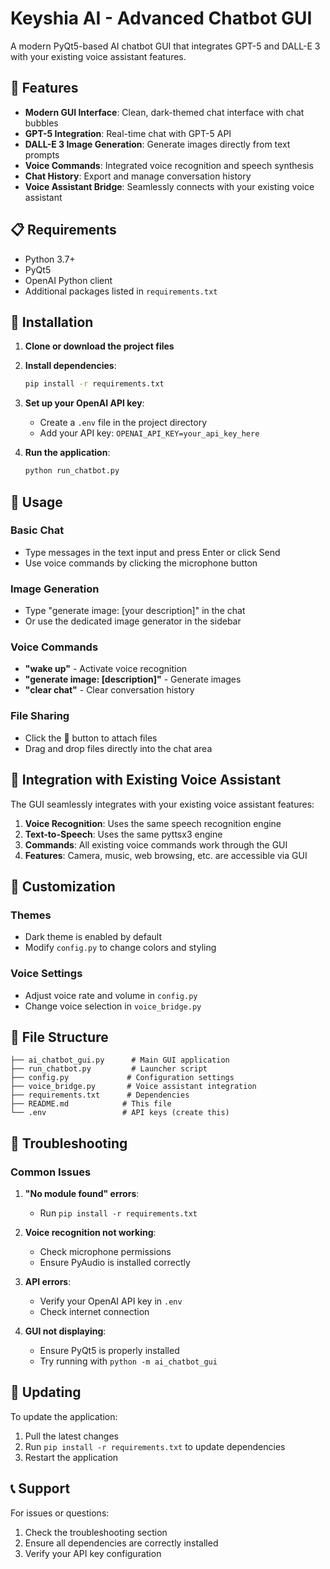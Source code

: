# Keyshia AI - Advanced Chatbot GUI

A modern PyQt5-based AI chatbot GUI that integrates GPT-5 and DALL-E 3 with your existing voice assistant features.

## 🚀 Features

- **Modern GUI Interface**: Clean, dark-themed chat interface with chat bubbles
- **GPT-5 Integration**: Real-time chat with GPT-5 API
- **DALL-E 3 Image Generation**: Generate images directly from text prompts
- **Voice Commands**: Integrated voice recognition and speech synthesis
- **Chat History**: Export and manage conversation history
- **Voice Assistant Bridge**: Seamlessly connects with your existing voice assistant

## 📋 Requirements

- Python 3.7+
- PyQt5
- OpenAI Python client
- Additional packages listed in `requirements.txt`

## 🔧 Installation

1. **Clone or download the project files**
2. **Install dependencies**:
   ```bash
   pip install -r requirements.txt
   ```

3. **Set up your OpenAI API key**:
   - Create a `.env` file in the project directory
   - Add your API key: `OPENAI_API_KEY=your_api_key_here`

4. **Run the application**:
   ```bash
   python run_chatbot.py
   ```

## 🎯 Usage

### Basic Chat
- Type messages in the text input and press Enter or click Send
- Use voice commands by clicking the microphone button

### Image Generation
- Type "generate image: [your description]" in the chat
- Or use the dedicated image generator in the sidebar

### Voice Commands
- **"wake up"** - Activate voice recognition
- **"generate image: [description]"** - Generate images
- **"clear chat"** - Clear conversation history

### File Sharing
- Click the 📎 button to attach files
- Drag and drop files directly into the chat area

## 🔗 Integration with Existing Voice Assistant

The GUI seamlessly integrates with your existing voice assistant features:

1. **Voice Recognition**: Uses the same speech recognition engine
2. **Text-to-Speech**: Uses the same pyttsx3 engine
3. **Commands**: All existing voice commands work through the GUI
4. **Features**: Camera, music, web browsing, etc. are accessible via GUI

## 🎨 Customization

### Themes
- Dark theme is enabled by default
- Modify `config.py` to change colors and styling

### Voice Settings
- Adjust voice rate and volume in `config.py`
- Change voice selection in `voice_bridge.py`

## 📁 File Structure

```
├── ai_chatbot_gui.py      # Main GUI application
├── run_chatbot.py         # Launcher script
├── config.py             # Configuration settings
├── voice_bridge.py       # Voice assistant integration
├── requirements.txt      # Dependencies
├── README.md            # This file
└── .env                 # API keys (create this)
```

## 🐛 Troubleshooting

### Common Issues

1. **"No module found" errors**:
   - Run `pip install -r requirements.txt`

2. **Voice recognition not working**:
   - Check microphone permissions
   - Ensure PyAudio is installed correctly

3. **API errors**:
   - Verify your OpenAI API key in `.env`
   - Check internet connection

4. **GUI not displaying**:
   - Ensure PyQt5 is properly installed
   - Try running with `python -m ai_chatbot_gui`

## 🔄 Updating

To update the application:
1. Pull the latest changes
2. Run `pip install -r requirements.txt` to update dependencies
3. Restart the application

## 📞 Support

For issues or questions:
1. Check the troubleshooting section
2. Ensure all dependencies are correctly installed
3. Verify your API key configuration
